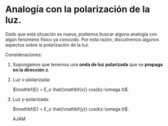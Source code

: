 # Analogía con la polarización de la luz.

Dado que esta situación es nueva, podemos buscar alguna analogía con algún fenómeno físico ya conocido. Por esta razón,  discutiremos algunos aspectos sobre la polarización de la luz.

Consideraciones:

1. Supongamos que tenemos una **onda de luz polarizada** que se **propaga en la dirección z**.
2. Luz x-plolarizada:
    
    $\mathbf{E} = E_o \hat{\mathbf{x}} cos(kz-\omega t)$.
    
3. Luz y-polarizada:
    
    $\mathbf{E} = E_o \hat{\mathbf{y}} cos(kz-\omega t)$.

   AJAM
